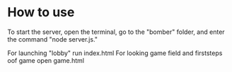 # How to use

To start the server, open the terminal, go to the "bomber" folder, and enter the command "node server.js."

For launching "lobby" run index.html
For looking game field and firststeps oof game open game.html
